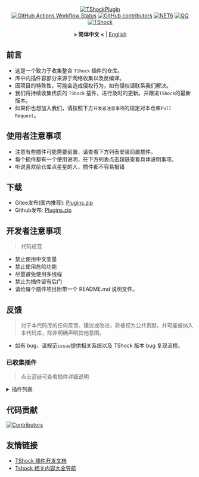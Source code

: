 <div align = "center">
  
[![TShockPlugin](https://socialify.git.ci/UnrealMultiple/TShockPlugin/image?description=1&descriptionEditable=%E4%B8%80%E4%B8%AATShock%E6%94%B6%E9%9B%86%E4%BB%93%E5%BA%93&font=Inter&forks=1&issues=1&language=1&logo=https%3A%2F%2Fgithub.com%2FUnrealMultiple%2FTShockPlugin%2Fblob%2Fmaster%2Ficon.png%3Fraw%3Dtrue&name=1&pattern=Circuit%20Board&pulls=1&stargazers=1&theme=Auto)](https://github.com/UnrealMultiple/TShockPlugin)  
[![GitHub Actions Workflow Status](https://img.shields.io/github/actions/workflow/status/UnrealMultiple/TShockPlugin/.github%2Fworkflows%2Fbuild.yml)](https://github.com/UnrealMultiple/TShockPlugin/actions)
[![GitHub contributors](https://img.shields.io/github/contributors/UnrealMultiple/TShockPlugin?style=flat)](https://github.com/UnrealMultiple/TShockPlugin/graphs/contributors)
[![NET6](https://img.shields.io/badge/Core-%20.NET_6-blue)](https://dotnet.microsoft.com/zh-cn/)
[![QQ](https://img.shields.io/badge/QQ-EB1923?logo=tencent-qq&logoColor=white)](https://qm.qq.com/cgi-bin/qm/qr?k=54tOesIU5g13yVBNFIuMBQ6AzjgE6f0m&jump_from=webapi&authKey=6jzafzJEqQGzq7b2mAHBw+Ws5uOdl83iIu7CvFmrfm/Xxbo2kNHKSNXJvDGYxhSW)
[![TShock](https://img.shields.io/badge/TShock5.2.0-2B579A.svg?&logo=TShock&logoColor=white)](https://github.com/Pryaxis/TShock)

**&gt; 简体中文 &lt;** | [English](README_en.md)

</div>

## 前言
- 这是一个致力于收集整合 `TShock` 插件的仓库。
- 库中内插件容部分来源于网络收集以及反编译。
- 因项目的特殊性，可能会造成侵权行为，如有侵权请联系我们解决。
- 我们将持续收集优质的 `TShock` 插件，进行及时的更新。并跟进`TShock`的最新版本。
- 如果你也想加入我们，请按照下方`开发者注意事项`的规定对本仓库`Pull Request`。


## 使用者注意事项

- 注意有些插件可能需要前置，请查看下方列表安装前置插件。
- 每个插件都有一个使用说明，在下方列表点击超链查看具体说明事项。
- 听说喜欢给仓库点星星的人，插件都不容易报错

## 下载

- Gitee发布(国内推荐): [Plugins.zip](https://gitee.com/kksjsj/TShockPlugin/releases/download/V1.0.0.0/Plugins.zip)
- Github发布: [Plugins.zip](https://github.com/UnrealMultiple/TShockPlugin/releases/download/V1.0.0.0/Plugins.zip)

## 开发者注意事项

> 代码规范

- 禁止使用中文变量
- 禁止使用危险功能
- 尽量避免使用多线程
- 禁止为插件留有后门
- 请给每个插件项目附带一个 README.md 说明文件。

## 反馈

> 对于本代码库的任何反馈、建议或改进，将被视为公共贡献，并可能被纳入本代码库，除非明确声明其他意图。

- 如有 bug，请规范`issue`提供相关系统以及 TShock 版本 bug 复现流程。

### 已收集插件

> 点击蓝链可查看插件详细说明

<Details>
<Summary>插件列表</Summary>

| 名称                                                               |          插件说明           |                                                                        前置                                                                        |
|------------------------------------------------------------------|:-----------------------:|:------------------------------------------------------------------------------------------------------------------------------------------------:|
| [ChattyBridge](src/ChattyBridge/README.md)                           |         用于跨服聊天          |                                                                        无                                                                         |
| [EconomicsAPI](src/EconomicsAPI/README.md)                           |         经济插件前置          |                                                                        无                                                                         |
| [Economics.RPG](src/Economics.RPG/README.md)                         |           RPG           |                                                      [EconomicsAPI](src/EconomicsAPI/README.md)                                                      |
| [Economics.WeaponPlus](src/Economics.WeaponPlus/README.md)           |          强化武器           |                                                      [EconomicsAPI](src/EconomicsAPI/README.md)                                                      |
| [Economics.Deal](src/Economics.RPG/README.md)                        |          交易插件           |                                                      [EconomicsAPI](src/EconomicsAPI/README.md)                                                      |
| [Economics.Shop](src/Economics.Shop/README.md)                       |          商店插件           | [EconomicsAPI](src/EconomicsAPI/README.md)<br>[Economics.RPG](src/https://github.com/UnrealMultiple/TShockPlugin/blob/master/Economics.RPG/README.md) |
| [Economics.Skill](src/Economics.Skill/README.md)                     |          技能插件           | [EconomicsAPI](src/EconomicsAPI/README.md)<br>[Economics.RPG](src/https://github.com/UnrealMultiple/TShockPlugin/blob/master/Economics.RPG/README.md) |
| [Economics.Regain](src/Economics.Regain/README.md)                   |          物品回收           |                                                      [EconomicsAPI](src/EconomicsAPI/README.md)                                                      |
| [Economics.Projectile](src/Economics.Projectile/README.md)           |          自定义弹幕          |                                [EconomicsAPI](src/EconomicsAPI/README.md)<br>[Economics.RPG](src/Economics.RPG/README.md)                                |
| [Economics.NPC](src/Economics.NPC/README.md)                         |         自定义怪物奖励         |                                                      [EconomicsAPI](src/EconomicsAPI/README.md)                                                      |
| [Economics.Task](src/Economics.Task/README.md)                       |          任务插件           | [EconomicsAPI](src/EconomicsAPI/README.md)<br>[Economics.RPG](src/https://github.com/UnrealMultiple/TShockPlugin/blob/master/Economics.RPG/README.md) |
| [CreateSpawn](src/CreateSpawn/README.md)                             |         出生点建筑生成         |                                                                        无                                                                         |
| [AutoBroadcast](src/AutoBroadcast/README.md)                         |          自动广播           |                                                                        无                                                                         |
| [AutoTeam](src/AutoTeam/README.md)                                   |          自动队伍           |                                                                        无                                                                         |
| [BridgeBuilder](src/BridgeBuilder/README.md)                         |          快速铺桥           |                                                                        无                                                                         |
| [OnlineGiftPackage](src/OnlineGiftPackage/README.md)                 |          在线礼包           |                                                                        无                                                                         |
| [LifemaxExtra](src/LifemaxExtra/README.md)                           |        吃更多生命果/水晶        |                                                                        无                                                                         |
| [DisableMonsLoot](src/DisableMonsLoot/README.md)                     |          禁怪物掉落          |                                                                        无                                                                         |
| [PermaBuff](src/PermaBuff/README.md)                                 |         永久 Buff         |                                                                        无                                                                         |
| [ShortCommand](src/ShortCommand/README.md)                           |          简短指令           |                                                                        无                                                                         |
| [ProgressBag](src/ProgressBag/README.md)                             |          进度礼包           |                                                                        无                                                                         |
| [CriticalHit](src/CriticalHit/README.md)                             |          击打提示           |                                                                        无                                                                         |
| [Back](src/Back/README.md)                                           |          死亡回溯           |                                                                        无                                                                         |
| [BanNpc](src/BanNpc/README.md)                                       |         阻止怪物生成          |                                                                        无                                                                         |
| [MapTeleport](src/MapTp/README.md)                                   |         双击大地图传送         |                                                                        无                                                                         |
| [RandReSpawn](src/RandRespawn/README.md)                             |          随机出生点          |                                                                        无                                                                         |
| [CGive](src/CGive/README.md)                                         |          离线命令           |                                                                        无                                                                         |
| [RainbowChat](src/RainbowChat/README.md)                             |        每次说话颜色不一样        |                                                                        无                                                                         |
| [NormalDropsBags](src/NormalDropsBags/README.md)                     |         普通难度宝藏袋         |                                                                        无                                                                         |
| [DisableSurfaceProjectiles](src/DisableSurfaceProjectiles/README.md) |          禁地表弹幕          |                                                                        无                                                                         |
| [RecipesBrowser](src/RecipesBrowser/README.md)                       |           合成表           |                                                                        无                                                                         |
| [DisableGodMod](src/DisableGodMod/README.md)                         |         阻止玩家无敌          |                                                                        无                                                                         |
| [TownNPCHomes](src/TownNPCHomes/README.md)                           |        NPC 快速回家         |                                                                        无                                                                         |
| [RegionView](src/RegionView/README.md)                               |         显示区域边界          |                                                                        无                                                                         |
| [Noagent](src/Noagent/README.md)                                     |       禁止代理 ip 进入        |                                                                        无                                                                         |
| [SwitchCommands](src/SwitchCommands/README.md)                       |         区域执行指令          |                                                                        无                                                                         |
| [GolfRewards](src/GolfRewards/README.md)                             |          高尔夫奖励          |                                                                        无                                                                         |
| [DataSync](src/DataSync/README.md)                                   |          进度同步           |                                                                        无                                                                         |
| [ProgressRestrict](src/ProgressRestrict/README.md)                   |          超进度检测          |                                                          [DataSync](src/DataSync/README.md)                                                          |
| [PacketsStop](src/PacketsStop/README.md)                             |          数据包拦截          |                                                                        无                                                                         |
| [DeathDrop](src/DeathDrop/README.md)                                 |     怪物死亡随机和自定义掉落物品      |                                                                        无                                                                         |
| [DTEntryBlock](src/DTEntryBlock/README.md)                           |        阻止进入地牢或神庙        |                                                                        无                                                                         |
| [PerPlayerLoot](src/PerPlayerLoot/README.md)                         |        玩家战利品单独箱子        |                                                                        无                                                                         |
| [PvPer](src/PvPer/README.md)                                         |          决斗系统           |                                                                        无                                                                         |
| [DumpTerrariaID](src/DumpTerrariaID/README.md)                       |          输出 ID          |                                                                        无                                                                         |
| [DamageStatistic](src/DamageStatistic/README.md)                     |          伤害统计           |                                                                        无                                                                         |
| [AdditionalPylons](src/AdditionalPylons/README.md)                   |         放置更多晶塔          |                                                                        无                                                                         |
| [History](src/History/README.md)                                     |         历史图格记录          |                                                                        无                                                                         |
| [Invincibility](src/Invincibility/README.md)                         |          限时无敌           |                                                                        无                                                                         |
| [Ezperm](src/Ezperm/README.md)                                       |          批量改权限          |                                                                        无                                                                         |
| [AutoClear](src/Autoclear/README.md)                                 |         智能自动扫地          |                                                                        无                                                                         |
| [EssentialsPlus](src/EssentialsPlus/README.md)                       |         更多管理指令          |                                                                        无                                                                         |
| [ShowArmors](src/ShowArmors/README.md)                               |          展示装备栏          |                                                                        无                                                                         |
| [VeinMiner](src/VeinMiner/README.md)                                 |          连锁挖矿           |                                                                        无                                                                         |
| [PersonalPermission](src/PersonalPermission/README.md)               |        为玩家单独设置权限        |                                                                        无                                                                         |
| [ItemPreserver](src/ItemPreserver/README.md)                         |         指定物品不消耗         |                                                                        无                                                                         |
| [SimultaneousUseFix](src/SimultaneousUseFix/README.md)               |     解决卡双锤卡星旋机枪之类的问题     |                                      [Chireiden.TShock.Omni](src/https://github.com/sgkoishi/yaaiomni/releases)                                      |
| [Challenger](src/Challenger/README.md)                               |          挑战者模式          |                                                                        无                                                                         |
| [MiniGamesAPI](src/MiniGamesAPI/README.md)                           |        豆沙小游戏 API        |                                                                        无                                                                         |
| [BuildMaster](src/BuildMaster/README.md)                             |      豆沙小游戏·建筑大师模式       |                                                      [MiniGamesAPI](src/MiniGamesAPI/README.md)                                                      |
| [JourneyUnlock](src/JourneyUnlock/README.md)                         |         解锁旅途物品          |                                                                        无                                                                         |
| [ListPlugins](src/ListPlugins/README.md)                             |          查已装插件          |                                                                        无                                                                         |
| [BagPing](src/BagPing/README.md)                                     |        地图上标记宝藏袋         |                                                                        无                                                                         |
| [ServerTools](src/ServerTools/README.md)                             |         服务器管理工具         |                                                                        无                                                                         |
| [Platform](src/Platform/README.md)                                   |         判断玩家设备          |                                                                        无                                                                         |
| [CaiLib](src/CaiLib/README.md)                                       |        Cai 的前置库         |                                                                        无                                                                         |
| [GenerateMap](src/GenerateMap/README.md)                             |         生成地图图片          |                                                            [CaiLib](src/CaiLib/README.md)                                                            |
| [RestInventory](src/RestInventory/README.md)                         |     提供 REST 查询背包接口      |                                                                        无                                                                         |
| [WikiLangPackLoader](src/WikiLangPackLoader/README.md)               |     为服务器加载 Wiki 语言包     |                                                                        无                                                                         |
| [HelpPlus](src/HelpPlus/README.md)                                   |      修复和增强 Help 命令      |                                                                        无                                                                         |
| [CaiBot](src/CaiBot/README.md)                                       |       CaiBot 适配插件       |                                                                       自带前置                                                                       |
| [HouseRegion](src/HouseRegion/README.md)                             |          圈地插件           |                                                                        无                                                                         |
| [SignInSign](src/SignInSign/README.md)                               |         告示牌登录插件         |                                                                        无                                                                         |
| [WeaponPlusCostCoin](src/WeaponPlusCostCoin/README.md)               |         武器强化钱币版         |                                                                        无                                                                         |
| [Respawn](src/Respawn/README.md)                                     |          原地复活           |                                                                        无                                                                         |
| [EndureBoost](src/EndureBoost/README.md)                             |     物品一定数量后长时间buff      |                                                                        无                                                                         |
| [AnnouncementBoxPlus](src/AnnouncementBoxPlus/README.md)             |         广播盒功能强化         |                                                                        无                                                                         |
| [ConsoleSql](src/ConsoleSql/README.md)                               |     允许你在控制台执行SQL语句      |                                                                        无                                                                         |
| [ProgressControl](src/ProgressControls/README.md)                    |      计划书（自动化控制服务器）      |                                                                        无                                                                         |
| [RealTime](src/RealTime/README.md)                                   |      使服务器内时间同步现实时间      |                                                                        无                                                                         |
| [GoodNight](src/GoodNight/README.md)                                 |           宵禁            |                                                                        无                                                                         |
| [Musicplayer](src/musicplayer/README.md)                             |         简易音乐播放器         |                                                                        无                                                                         |
| [TimerKeeper](src/TimerKeeper/README.md)                             |         保存计时器状态         |                                                                        无                                                                         |
| [Chameleon](src/Chameleon/README.md)                                 |          进服前登录          |                                                                        无                                                                         |
| [AutoPluginManager](src/AutoPluginManager/README.md)                 |        一键自动更新插件         |                                                                        无                                                                         |
| [SpclPerm](src/SpclPerm/README.md)                                   |          服主特权           |                                                                        无                                                                         |
| [MonsterRegen](src/MonsterRegen/README.md)                           |         怪物进度回血          |                                                                        无                                                                         |
| [HardPlayerDrop](src/HardPlayerDrop/README.md)                       |        硬核死亡掉生命水晶        |                                                                        无                                                                         |
| [ReFishTask](src/ReFishTask/README.md)                               |        自动刷新渔夫任务         |                                                                        无                                                                         |
| [Sandstorm](src/Sandstorm/README.md)                                 |          切换沙尘暴          |                                                                        无                                                                         |
| [RandomBroadcast](src/RandomBroadcast/README.md)                     |          随机广播           |                                                                        无                                                                         |
| [BedSet](src/BedSet/README.md)                                       |        设置并记录重生点         |                                                                        无                                                                         |
| [ConvertWorld](src/ConvertWorld/README.md)                           |       击败怪物转换世界物品        |                                                                        无                                                                         |
| [AutoStoreItems](src/AutoStoreItems/README.md)                       |          自动储存           |                                                                        无                                                                         |
| [ZHIPlayerManager](src/ZHIPlayerManager/README.md)                   |       zhi的玩家管理插件        |                                                                        无                                                                         |
| [SpawnInfra](src/SpawnInfra/README.md)                               |         生成基础建设          |                                                                        无                                                                         |
| [CNPCShop](src/CNPCShop/README.md)                                   |        自定义NPC商店         |                                                                        无                                                                         |
| [SessionSentinel](src/SessionSentinel/README.md)                     |     处理长时间不发送数据包的玩家      |                                                                        无                                                                         |
| [TeleportRequest](src/TeleportRequest/README.md)                     |          传送请求           |                                                                        无                                                                         |
| [CaiRewardChest](src/CaiRewardChest/README.md)                       | 将自然生成的箱子变为所有人都可以领一次的奖励箱 |                                                                        无                                                                         |
| [CaiCustomEmojiCommand](src/CaiCustomEmojiCommand/README.md)         |         自定义表情命令         |                                                                        无                                                                         |
| [BetterWhitelist](src/BetterWhitelist/README.md)                     |          白名单插件          |                                                                        无                                                                         |
| [AutoReset](src/AutoReset/README.md)                                 |         完全自动重置          |                                                                        无                                                                         |
| [SmartRegions](src/SmartRegions/README.md)                           |          智能区域           |                                                                        无                                                                         |
| [ProxyProtocolSocket](src/ProxyProtocolSocket/README.md)             |  接受 proxy protocol 协议   |                                                                        无                                                                         |
| [UnseenInventory](src/UnseenInventory/README.md)                     |  允许服务器端生成“无法获取”的物品   |                                                                        无                                                                         |
| [ChestRestore](src/ChestRestore/README.md)                           |  资源服无限物品   |                                                                        无                                                                         |

</Details>

## 代码贡献

[![Contributors](https://stats.deeptrain.net/contributor/UnrealMultiple/TShockPlugin)](https://github.com/UnrealMultiple/TShockPlugin/graphs/contributors)

## 友情链接

- [TShock 插件开发文档](https://github.com/ACaiCat/TShockPluginDocument)
- [Tshock 相关内容大全导航](https://github.com/UnrealMultiple/Tshock-nav)
